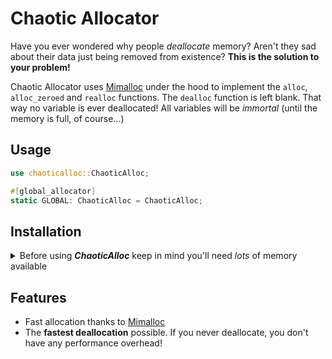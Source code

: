 # Chaotic Allocator
Have you ever wondered why people _deallocate_ memory? Aren't they sad about their data just being removed from
existence? **This is the solution to your problem!**

Chaotic Allocator uses [Mimalloc](https://github.com/purpleprotocol/mimalloc_rust) under the hood to implement the 
``alloc``, ``alloc_zeroed`` and ``realloc`` functions. The ``dealloc`` function is left blank. That way no variable is
ever deallocated! All variables will be _immortal_ (until the memory is full, of course...)

## Usage
```rust
use chaoticalloc::ChaoticAlloc;

#[global_allocator]
static GLOBAL: ChaoticAlloc = ChaoticAlloc;
```

## Installation
<details>
<summary>Before using <b><i>ChaoticAlloc</i></b> keep in mind you'll need <i>lots</i> of memory available</summary>
    
    ```toml    
    [dependencies]
    chaoticalloc = { git = "https://github.com/Techie-Pi/chaotic-allocator", version = "*" }
    ```
</details>

## Features
- Fast allocation thanks to [Mimalloc](https://github.com/purpleprotocol/mimalloc_rust)
- The **fastest deallocation** possible. If you never deallocate, you don't have any performance overhead!